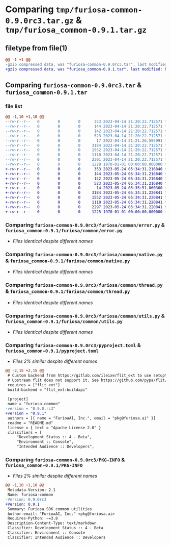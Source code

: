 # Comparing `tmp/furiosa-common-0.9.0rc3.tar.gz` & `tmp/furiosa_common-0.9.1.tar.gz`

## filetype from file(1)

```diff
@@ -1 +1 @@
-gzip compressed data, was "furiosa-common-0.9.0rc3.tar", last modified: Fri Apr 14 21:24:53 2023, max compression
+gzip compressed data, was "furiosa_common-0.9.1.tar", last modified: Fri Jan  1 00:00:00 2016, max compression
```

## Comparing `furiosa-common-0.9.0rc3.tar` & `furiosa_common-0.9.1.tar`

### file list

```diff
@@ -1,10 +1,10 @@
--rw-r--r--   0        0        0      353 2023-04-14 21:20:22.712571 furiosa-common-0.9.0rc3/Makefile
--rw-r--r--   0        0        0      144 2023-04-14 21:20:22.712571 furiosa-common-0.9.0rc3/README.md
--rw-r--r--   0        0        0      142 2023-04-14 21:20:22.712571 furiosa-common-0.9.0rc3/furiosa/common/__init__.py
--rw-r--r--   0        0        0      523 2023-04-14 21:20:22.712571 furiosa-common-0.9.0rc3/furiosa/common/error.py
--rw-r--r--   0        0        0       17 2023-04-14 21:21:26.595991 furiosa-common-0.9.0rc3/furiosa/common/git_version.txt
--rw-r--r--   0        0        0     3184 2023-04-14 21:20:22.712571 furiosa-common-0.9.0rc3/furiosa/common/native.py
--rw-r--r--   0        0        0     1552 2023-04-14 21:20:22.712571 furiosa-common-0.9.0rc3/furiosa/common/thread.py
--rw-r--r--   0        0        0     1110 2023-04-14 21:20:22.712571 furiosa-common-0.9.0rc3/furiosa/common/utils.py
--rw-r--r--   0        0        0     2301 2023-04-14 21:20:22.712571 furiosa-common-0.9.0rc3/pyproject.toml
--rw-r--r--   0        0        0     1228 1970-01-01 00:00:00.000000 furiosa-common-0.9.0rc3/PKG-INFO
+-rw-r--r--   0        0        0      353 2023-05-24 05:34:31.216840 furiosa_common-0.9.1/Makefile
+-rw-r--r--   0        0        0      144 2023-05-24 05:34:31.216840 furiosa_common-0.9.1/README.md
+-rw-r--r--   0        0        0      142 2023-05-24 05:34:31.216840 furiosa_common-0.9.1/furiosa/common/__init__.py
+-rw-r--r--   0        0        0      523 2023-05-24 05:34:31.216840 furiosa_common-0.9.1/furiosa/common/error.py
+-rw-r--r--   0        0        0       14 2023-05-24 05:35:51.860300 furiosa_common-0.9.1/furiosa/common/git_version.txt
+-rw-r--r--   0        0        0     3184 2023-05-24 05:34:31.220841 furiosa_common-0.9.1/furiosa/common/native.py
+-rw-r--r--   0        0        0     1552 2023-05-24 05:34:31.220841 furiosa_common-0.9.1/furiosa/common/thread.py
+-rw-r--r--   0        0        0     1110 2023-05-24 05:34:31.220841 furiosa_common-0.9.1/furiosa/common/utils.py
+-rw-r--r--   0        0        0     2297 2023-05-24 05:34:31.220841 furiosa_common-0.9.1/pyproject.toml
+-rw-r--r--   0        0        0     1225 1970-01-01 00:00:00.000000 furiosa_common-0.9.1/PKG-INFO
```

### Comparing `furiosa-common-0.9.0rc3/furiosa/common/error.py` & `furiosa_common-0.9.1/furiosa/common/error.py`

 * *Files identical despite different names*

### Comparing `furiosa-common-0.9.0rc3/furiosa/common/native.py` & `furiosa_common-0.9.1/furiosa/common/native.py`

 * *Files identical despite different names*

### Comparing `furiosa-common-0.9.0rc3/furiosa/common/thread.py` & `furiosa_common-0.9.1/furiosa/common/thread.py`

 * *Files identical despite different names*

### Comparing `furiosa-common-0.9.0rc3/furiosa/common/utils.py` & `furiosa_common-0.9.1/furiosa/common/utils.py`

 * *Files identical despite different names*

### Comparing `furiosa-common-0.9.0rc3/pyproject.toml` & `furiosa_common-0.9.1/pyproject.toml`

 * *Files 2% similar despite different names*

```diff
@@ -2,15 +2,15 @@
 # Custom backend from https://gitlab.com/ileixe/flit_ext to use setuptools-scm
 # Upstream flit does not support it. See https://github.com/pypa/flit/issues/257
 requires = ["flit_ext"]
 build-backend = "flit_ext:buildapi"
 
 [project]
 name = "furiosa-common"
-version = "0.9.0.rc3"
+version = "0.9.1"
 authors = [{ name = "FurioaAI, Inc.", email = "pkg@furiosa.ai" }]
 readme = "README.md"
 license = { text = "Apache License 2.0" }
 classifiers = [
     "Development Status :: 4 - Beta",
     "Environment :: Console",
     "Intended Audience :: Developers",
```

### Comparing `furiosa-common-0.9.0rc3/PKG-INFO` & `furiosa_common-0.9.1/PKG-INFO`

 * *Files 2% similar despite different names*

```diff
@@ -1,10 +1,10 @@
 Metadata-Version: 2.1
 Name: furiosa-common
-Version: 0.9.0rc3
+Version: 0.9.1
 Summary: Furiosa SDK common utilities
 Author-email: "FurioaAI, Inc." <pkg@furiosa.ai>
 Requires-Python: ~=3.8
 Description-Content-Type: text/markdown
 Classifier: Development Status :: 4 - Beta
 Classifier: Environment :: Console
 Classifier: Intended Audience :: Developers
```

